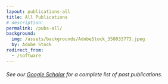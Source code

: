 ```yaml
---
layout: publications-all
title: All Publications
# description: 
permalink: /pubs-all/
background:
  img: /assets/backgrounds/AdobeStock_358033773.jpeg
  by: Adobe Stock
redirect_from:
  - /software
---
```


###### See our [Google Scholar](https://scholar.google.com/citations?user=k93FQp4AAAAJ&hl=en) for a complete list of past publications.


